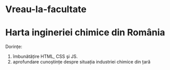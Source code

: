 # Vreau-la-facultate
# Harta ingineriei chimice din România

Dorințe:

1) îmbunătățire HTML, CSS şi JS.
2) aprofundare cunoștințe despre situația industriei chimice din țară

